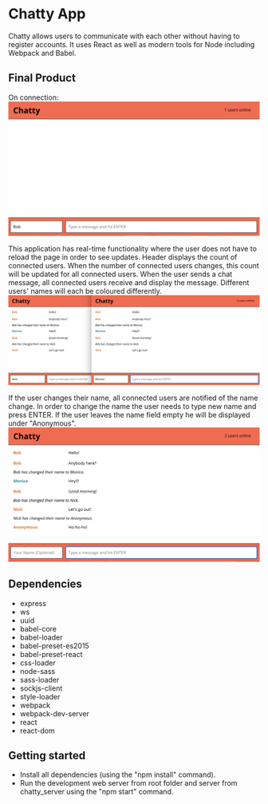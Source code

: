 Chatty App
=====================

Chatty allows users to communicate with each other without having to register accounts. It uses React as well as modern tools for Node including Webpack and Babel.

## Final Product

On connection:
![On connection](https://github.com/LuckyLusik/ChattyApp/blob/master/docs/screen1.png)

This application has real-time functionality where the user does not have to reload the page in order to see updates. Header displays the count of connected users. When the number of connected users changes, this count will be updated for all connected users. When the user sends a chat message, all connected users receive and display the message. Different users' names will each be coloured differently.
![On connection](https://github.com/LuckyLusik/ChattyApp/blob/master/docs/screen2.png)

If the user changes their name, all connected users are notified of the name change. In order to change the name the user needs to type new name and press ENTER. If the user leaves the name field empty he will be displayed under "Anonymous".
![On connection](https://github.com/LuckyLusik/ChattyApp/blob/master/docs/screen3.png)

## Dependencies

* express
* ws
* uuid
* babel-core
* babel-loader
* babel-preset-es2015
* babel-preset-react
* css-loader
* node-sass
* sass-loader
* sockjs-client
* style-loader
* webpack
* webpack-dev-server
* react
* react-dom

## Getting started

- Install all dependencies (using the "npm install" command).
- Run the development web server from root folder and server from chatty_server using the "npm start" command.
